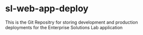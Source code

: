 # sl-web-app-deploy
This is the Git Repositry for storing development and production deployments for the Enterprise Solutions Lab application
